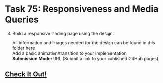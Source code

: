 # Task 75: Responsiveness and Media Queries

3) Build a responsive landing page using the design.

   All information and images needed for the design can be found in this folder here<br>
   Add a basic animation/transition to your implementation  
   **Submission Mode:** URL (Submit a link to your published GitHub pages)

## [Check It Out!](https://4dbyron.github.io/landing/index.html) 